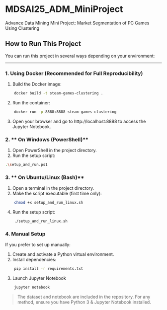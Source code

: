 # MDSAI25_ADM_MiniProject

Advance Data Mining Mini Project: Market Segmentation of PC Games Using Clustering

## How to Run This Project

You can run this project in several ways depending on your environment:

---

### 1. **Using Docker (Recommended for Full Reproducibility)**

1. Build the Docker image:

```bash
    docker build -t steam-games-clustering .
```

2. Run the container:

```bash
    docker run -p 8888:8888 steam-games-clustering
```

3. Open your browser and go to http://localhost:8888 to access the Jupyter Notebook.

### 2. ** On Windows (PowerShell)**

1. Open PowerShell in the project directory.
2. Run the setup script:

```bash
.\setup_and_run.ps1
```

### 3. ** On Ubuntu/Linux (Bash)**

1. Open a terminal in the project directory.
2. Make the script executable (first time only):

```bash
    chmod +x setup_and_run_linux.sh
```

4. Run the setup script:

```bash
    ./setup_and_run_linux.sh
```

### 4. **Manual Setup**

If you prefer to set up manually:

1. Create and activate a Python virtual environment.
2. Install dependencies:

```bash
    pip install -r requirements.txt
```

3. Launch Jupyter Notebook

```bash
    jupyter notebook
```

> The dataset and notebook are included in the repository. For any method, ensure you have Python 3 & Jupyter Notebook installed.

